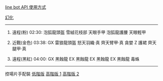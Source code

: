 [line bot API 使用方式](https://ithelp.ithome.com.tw/articles/10198142)

[幻化](https://www.bilibili.com/video/BV1LV411n7oH/)

---

1. 遠程(粉) 02:30:
   泡狐龍頭盔
   雪絨花枝部
   天眼手甲
   泡狐龍護腰
   天眼輕甲
2. 近戰(金色) 03:38:
   GX 雷狼龍頭盔
   怒天羽織·真
   齊天臂甲·真
   貪婪 Z 護裙
   齊天腿甲·真

3. 遠程(黑紅) 04:00:
   GX 黑蝕龍
   EX 黑蝕龍
   EX 黑蝕龍
   EX 黑蝕龍
   毒蛛

---

控場片手配裝
[低階版](https://reurl.cc/nE46L2)
[高階版 1](https://reurl.cc/3jpr7X)
[高階版 2](https://reurl.cc/MbL1OK)
